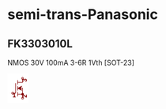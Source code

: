 # semi-trans-Panasonic

## FK3303010L
NMOS 30V 100mA 3-6R 1Vth [SOT-23]

![FK3303010L__1__1](/images/semi-trans-Infineon__IRFML8244__1__1.png?raw=true) 

